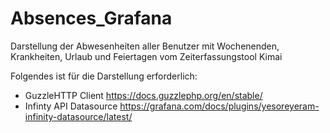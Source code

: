 # Absences_Grafana
Darstellung der Abwesenheiten aller Benutzer mit Wochenenden, Krankheiten, Urlaub und Feiertagen vom Zeiterfassungstool Kimai


Folgendes ist für die Darstellung erforderlich: 
- GuzzleHTTP Client 
  https://docs.guzzlephp.org/en/stable/
- Infinty API Datasource 
  https://grafana.com/docs/plugins/yesoreyeram-infinity-datasource/latest/

